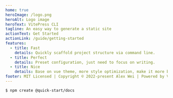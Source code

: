 ```yaml
---
home: true
heroImage: /logo.png
heroAlt: Logo image
heroText: VitePress CLI
tagline: An easy way to generate a static site
actionText: Get Started
actionLink: /guide/getting-started
features:
  - title: Fast
    details: Quickly scaffold project structure via command line.
  - title: Perfect
    details: Preset configuration, just need to focus on writing.
  - title: Nice
    details: Base on vue theme, more style optimization, make it more beautiful.
footer: MIT Licensed | Copyright © 2022-present Alex Wei | Powered by VitePress
---
```


```
$ npm create @quick-start/docs
```
